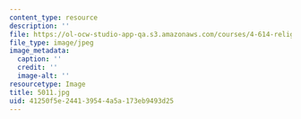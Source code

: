 ```yaml
---
content_type: resource
description: ''
file: https://ol-ocw-studio-app-qa.s3.amazonaws.com/courses/4-614-religious-architecture-and-islamic-cultures-fall-2002/41250f5e244139544a5a173eb9493d25_5011.jpg
file_type: image/jpeg
image_metadata:
  caption: ''
  credit: ''
  image-alt: ''
resourcetype: Image
title: 5011.jpg
uid: 41250f5e-2441-3954-4a5a-173eb9493d25
---
```

